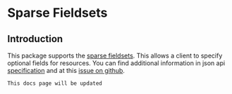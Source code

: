 # Sparse Fieldsets

## Introduction

This package supports the [sparse fieldsets](https://jsonapi.org/format/#fetching-sparse-fieldsets). 
This allows a client to specify optional fields for resources.
You can find additional information in json api [specification](https://jsonapi.org/format/#fetching-sparse-fieldsets) and at this [issue on github](https://github.com/cloudcreativity/laravel-json-api/issues/193).

```This docs page will be updated```
